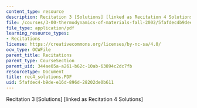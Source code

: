 ```yaml
---
content_type: resource
description: Recitation 3 [Solutions] [linked as Recitation 4 Solutions]
file: /courses/3-00-thermodynamics-of-materials-fall-2002/5fafdec4b9dee16d896d28202de0b611_rec4_solutions.PDF
file_type: application/pdf
learning_resource_types:
- Recitations
license: https://creativecommons.org/licenses/by-nc-sa/4.0/
ocw_type: OCWFile
parent_title: Recitations
parent_type: CourseSection
parent_uid: 344ae05a-a261-b62c-10ab-63894c2dc7fb
resourcetype: Document
title: rec4_solutions.PDF
uid: 5fafdec4-b9de-e16d-896d-28202de0b611
---
```

Recitation 3 [Solutions] [linked as Recitation 4 Solutions]